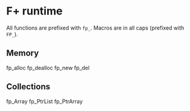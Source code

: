 # F+ runtime

All functions are prefixed with `fp_`. Macros are in all caps (prefixed with `FP_`).

## Memory

fp_alloc
fp_dealloc
fp_new
fp_del

## Collections

fp_Array
fp_PtrList
fp_PtrArray